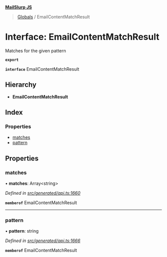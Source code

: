 **[MailSlurp JS](../README.md)**

> [Globals](../README.md) / EmailContentMatchResult

# Interface: EmailContentMatchResult

Matches for the given pattern

**`export`** 

**`interface`** EmailContentMatchResult

## Hierarchy

* **EmailContentMatchResult**

## Index

### Properties

* [matches](emailcontentmatchresult.md#matches)
* [pattern](emailcontentmatchresult.md#pattern)

## Properties

### matches

•  **matches**: Array\<string>

*Defined in [src/generated/api.ts:1660](https://github.com/mailslurp/mailslurp-client/blob/a36d929/src/generated/api.ts#L1660)*

**`memberof`** EmailContentMatchResult

___

### pattern

•  **pattern**: string

*Defined in [src/generated/api.ts:1666](https://github.com/mailslurp/mailslurp-client/blob/a36d929/src/generated/api.ts#L1666)*

**`memberof`** EmailContentMatchResult
